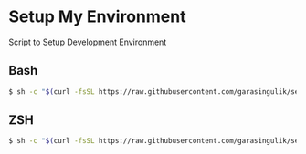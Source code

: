 # Setup My Environment
Script to Setup Development Environment

## Bash

```bash
$ sh -c "$(curl -fsSL https://raw.githubusercontent.com/garasingulik/setupmyenv/main/setup-bash.sh)"
```

## ZSH

```bash
$ sh -c "$(curl -fsSL https://raw.githubusercontent.com/garasingulik/setupmyenv/main/setup-zsh.sh)"
```

